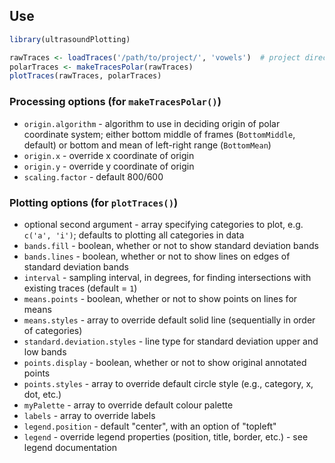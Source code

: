 ## Use

```R
library(ultrasoundPlotting)

rawTraces <- loadTraces('/path/to/project/', 'vowels')  # project directory containing UltraTrace metadata file; tier to identify non-empty elements from for categories to plot
polarTraces <- makeTracesPolar(rawTraces)
plotTraces(rawTraces, polarTraces)
```

### Processing options (for `makeTracesPolar()`)
* `origin.algorithm` - algorithm to use in deciding origin of polar coordinate system; either bottom middle of frames (`BottomMiddle`, default) or bottom and mean of left-right range (`BottomMean`)
* `origin.x` - override x coordinate of origin
* `origin.y` - override y coordinate of origin
* `scaling.factor` - default 800/600

### Plotting options (for `plotTraces()`)
* optional second argument - array specifying categories to plot, e.g. `c('a', 'i')`; defaults to plotting all categories in data
* `bands.fill` - boolean, whether or not to show standard deviation bands
* `bands.lines` - boolean, whether or not to show lines on edges of standard deviation bands
* `interval` - sampling interval, in degrees, for finding intersections with existing traces (default = `1`)
* `means.points` - boolean, whether or not to show points on lines for means
* `means.styles` - array to override default solid line (sequentially in order of categories)
* `standard.deviation.styles` - line type for standard deviation upper and low bands
* `points.display` - boolean, whether or not to show original annotated points
* `points.styles` - array to override default circle style (e.g., category, x, dot, etc.)
* `myPalette` - array to override default colour palette
* `labels` - array to override labels
* `legend.position` - default "center", with an option of "topleft"
* `legend` - override legend properties (position, title, border, etc.) - see legend documentation
